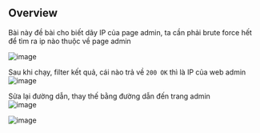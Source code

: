 ## Overview  
Bài này đề bài cho biết dãy IP của page admin, ta cần phải brute force hết để tìm ra ip nào thuộc về page admin  

![image](https://user-images.githubusercontent.com/22276823/130338982-10017f56-c8de-4edc-8cc2-ee04177b4605.png)  

Sau khi chạy, filter kết quả, cái nào trả về `200 OK` thì là IP của web admin  
![image](https://user-images.githubusercontent.com/22276823/130338984-41b18b66-ef36-4705-aadc-910cc2109c8a.png)

Sửa lại đường dẫn, thay thế bằng đường dẫn đến trang admin  
![image](https://user-images.githubusercontent.com/22276823/130339019-8566c334-d2d9-4c23-98df-f83a79204114.png)  

![image](https://user-images.githubusercontent.com/22276823/130339003-ddd882b6-9241-4c9e-8872-7ba3fbec83e3.png)



